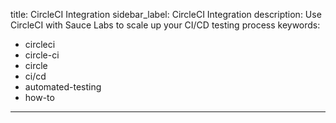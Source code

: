 title: CircleCI Integration
sidebar_label: CircleCI Integration
description: Use CircleCI with Sauce Labs to scale up your CI/CD testing process
keywords:
- circleci
- circle-ci
- circle
- ci/cd
- automated-testing
- how-to
---